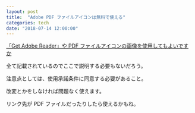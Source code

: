 ```yaml
---
layout: post
title:  "Adobe PDF ファイルアイコンは無料で使える"
categories: tech
date: "2018-07-14 12:00:00"
---
```


[「Get Adobe Reader」や PDF ファイルアイコンの画像を使用してもよいですか](https://helpx.adobe.com/jp/x-productkb/policy-pricing/353.html)

全て記載されているのでここで説明する必要もないだろう。

注意点としては、使用承諾条件に同意する必要があること。

改変とかをしなければ問題なく使えます。

リンク先が PDF ファイルだったりしたら使えるかもね。
